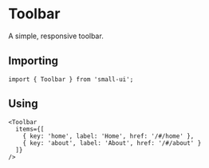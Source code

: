 # Toolbar
A simple, responsive toolbar.

## Importing
```tsx
import { Toolbar } from 'small-ui';
```

## Using

```
<Toolbar
  items={[
    { key: 'home', label: 'Home', href: '/#/home' },
    { key: 'about', label: 'About', href: '/#/about' }
  ]}
/>
```